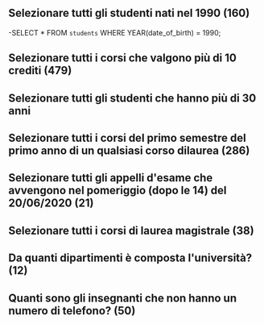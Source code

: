 ## Selezionare tutti gli studenti nati nel 1990 (160)
 -SELECT * FROM `students` WHERE YEAR(date_of_birth) = 1990; 
 
## Selezionare tutti i corsi che valgono più di 10 crediti (479)

## Selezionare tutti gli studenti che hanno più di 30 anni

## Selezionare tutti i corsi del primo semestre del primo anno di un qualsiasi corso dilaurea (286)

## Selezionare tutti gli appelli d'esame che avvengono nel pomeriggio (dopo le 14) del 20/06/2020 (21)

## Selezionare tutti i corsi di laurea magistrale (38)

## Da quanti dipartimenti è composta l'università? (12)

## Quanti sono gli insegnanti che non hanno un numero di telefono? (50)